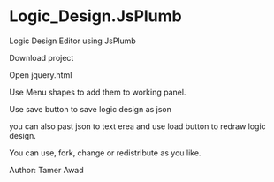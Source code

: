 # Logic_Design.JsPlumb
Logic Design Editor using JsPlumb

Download project

Open jquery.html

Use Menu shapes to add them to working panel.

Use save button to save logic design as json

you can also past json to text erea and use load button to redraw logic design.

You can use, fork, change or redistribute as you like.

Author: Tamer Awad
